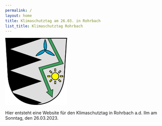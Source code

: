 ```yaml
---
permalink: /
layout: home
title: Klimaschutztag am 26.03. in Rohrbach
list_title: Klimaschutztag Rohrbach
---
```


<img src="assets/imgs/BAKEnergieRohrbach_Logo.png" alt="BAK_Logo" width="200"/>

Hier entsteht eine Website für den Klimaschutztag in Rohrbach a.d. Ilm am Sonntag, den 26.03.2023.


